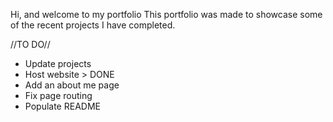 Hi, and welcome to my portfolio
This portfolio was made to showcase some of the recent projects I have completed. 

//TO DO//
- Update projects 
- Host website > DONE
- Add an about me page
- Fix page routing
- Populate README
